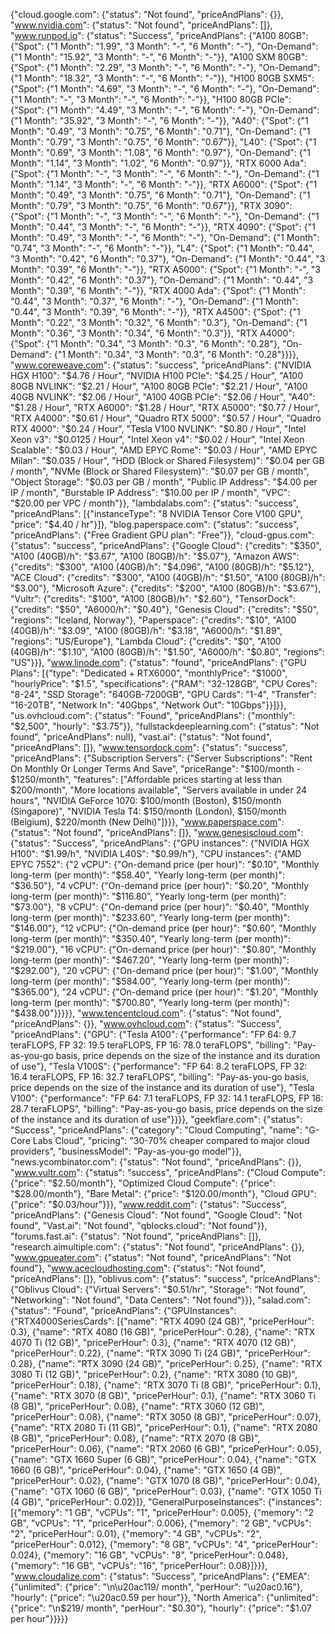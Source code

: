 {"cloud.google.com": {"status": "Not found", "priceAndPlans": {}}, "www.nvidia.com": {"status": "Not found", "priceAndPlans": []}, "www.runpod.io": {"status": "Success", "priceAndPlans": {"A100 80GB": {"Spot": {"1 Month": "1.99", "3 Month": "-", "6 Month": "-"}, "On-Demand": {"1 Month": "15.92", "3 Month": "-", "6 Month": "-"}}, "A100 SXM 80GB": {"Spot": {"1 Month": "2.29", "3 Month": "-", "6 Month": "-"}, "On-Demand": {"1 Month": "18.32", "3 Month": "-", "6 Month": "-"}}, "H100 80GB SXM5": {"Spot": {"1 Month": "4.69", "3 Month": "-", "6 Month": "-"}, "On-Demand": {"1 Month": "-", "3 Month": "-", "6 Month": "-"}}, "H100 80GB PCIe": {"Spot": {"1 Month": "4.49", "3 Month": "-", "6 Month": "-"}, "On-Demand": {"1 Month": "35.92", "3 Month": "-", "6 Month": "-"}}, "A40": {"Spot": {"1 Month": "0.49", "3 Month": "0.75", "6 Month": "0.71"}, "On-Demand": {"1 Month": "0.79", "3 Month": "0.75", "6 Month": "0.67"}}, "L40": {"Spot": {"1 Month": "0.69", "3 Month": "1.08", "6 Month": "0.97"}, "On-Demand": {"1 Month": "1.14", "3 Month": "1.02", "6 Month": "0.97"}}, "RTX 6000 Ada": {"Spot": {"1 Month": "-", "3 Month": "-", "6 Month": "-"}, "On-Demand": {"1 Month": "1.14", "3 Month": "-", "6 Month": "-"}}, "RTX A6000": {"Spot": {"1 Month": "0.49", "3 Month": "0.75", "6 Month": "0.71"}, "On-Demand": {"1 Month": "0.79", "3 Month": "0.75", "6 Month": "0.67"}}, "RTX 3090": {"Spot": {"1 Month": "-", "3 Month": "-", "6 Month": "-"}, "On-Demand": {"1 Month": "0.44", "3 Month": "-", "6 Month": "-"}}, "RTX 4090": {"Spot": {"1 Month": "0.49", "3 Month": "-", "6 Month": "-"}, "On-Demand": {"1 Month": "0.74", "3 Month": "-", "6 Month": "-"}}, "L4": {"Spot": {"1 Month": "0.44", "3 Month": "0.42", "6 Month": "0.37"}, "On-Demand": {"1 Month": "0.44", "3 Month": "0.39", "6 Month": "-"}}, "RTX A5000": {"Spot": {"1 Month": "-", "3 Month": "0.42", "6 Month": "0.37"}, "On-Demand": {"1 Month": "0.44", "3 Month": "0.39", "6 Month": "-"}}, "RTX 4000 Ada": {"Spot": {"1 Month": "0.44", "3 Month": "0.37", "6 Month": "-"}, "On-Demand": {"1 Month": "0.44", "3 Month": "0.39", "6 Month": "-"}}, "RTX A4500": {"Spot": {"1 Month": "0.22", "3 Month": "0.32", "6 Month": "0.3"}, "On-Demand": {"1 Month": "0.36", "3 Month": "0.34", "6 Month": "0.3"}}, "RTX A4000": {"Spot": {"1 Month": "0.34", "3 Month": "0.3", "6 Month": "0.28"}, "On-Demand": {"1 Month": "0.34", "3 Month": "0.3", "6 Month": "0.28"}}}}, "www.coreweave.com": {"status": "success", "priceAndPlans": {"NVIDIA HGX H100": "$4.76 / Hour", "NVIDIA H100 PCIe": "$4.25 / Hour", "A100 80GB NVLINK": "$2.21 / Hour", "A100 80GB PCIe": "$2.21 / Hour", "A100 40GB NVLINK": "$2.06 / Hour", "A100 40GB PCIe": "$2.06 / Hour", "A40": "$1.28 / Hour", "RTX A6000": "$1.28 / Hour", "RTX A5000": "$0.77 / Hour", "RTX A4000": "$0.61 / Hour", "Quadro RTX 5000": "$0.57 / Hour", "Quadro RTX 4000": "$0.24 / Hour", "Tesla V100 NVLINK": "$0.80 / Hour", "Intel Xeon v3": "$0.0125 / Hour", "Intel Xeon v4": "$0.02 / Hour", "Intel Xeon Scalable": "$0.03 / Hour", "AMD EPYC Rome": "$0.03 / Hour", "AMD EPYC Milan": "$0.035 / Hour", "HDD (Block or Shared Filesystem)": "$0.04 per GB / month", "NVMe (Block or Shared Filesystem)": "$0.07 per GB / month", "Object Storage": "$0.03 per GB / month", "Public IP Address": "$4.00 per IP / month", "Burstable IP Address": "$10.00 per IP / month", "VPC": "$20.00 per VPC / month"}}, "lambdalabs.com": {"status": "success", "priceAndPlans": [{"instanceType": "8 NVIDIA Tensor Core V100 GPU", "price": "$4.40 / hr"}]}, "blog.paperspace.com": {"status": "success", "priceAndPlans": {"Free Gradient GPU plan": "Free"}}, "cloud-gpus.com": {"status": "success", "priceAndPlans": {"Google Cloud": {"credits": "$350", "A100 (40GB)/h": "$3.67", "A100 (80GB)/h": "$5.07"}, "Amazon AWS": {"credits": "$300", "A100 (40GB)/h": "$4.096", "A100 (80GB)/h": "$5.12"}, "ACE Cloud": {"credits": "$300", "A100 (40GB)/h": "$1.50", "A100 (80GB)/h": "$3.00"}, "Microsoft Azure": {"credits": "$200", "A100 (80GB)/h": "$3.67"}, "Vultr": {"credits": "$100", "A100 (80GB)/h": "$2.60"}, "TensorDock": {"credits": "$50", "A6000/h": "$0.40"}, "Genesis Cloud": {"credits": "$50", "regions": "Iceland, Norway"}, "Paperspace": {"credits": "$10", "A100 (40GB)/h": "$3.09", "A100 (80GB)/h": "$3.18", "A6000/h": "$1.89", "regions": "US/Europe"}, "Lambda Cloud": {"credits": "$0", "A100 (40GB)/h": "$1.10", "A100 (80GB)/h": "$1.50", "A6000/h": "$0.80", "regions": "US"}}}, "www.linode.com": {"status": "found", "priceAndPlans": {"GPU Plans": [{"type": "Dedicated + RTX6000", "monthlyPrice": "$1000", "hourlyPrice": "$1.5", "specifications": {"RAM": "32-128GB", "CPU Cores": "8-24", "SSD Storage": "640GB-7200GB", "GPU Cards": "1-4", "Transfer": "16-20TB", "Network In": "40Gbps", "Network Out": "10Gbps"}}]}}, "us.ovhcloud.com": {"status": "Found", "priceAndPlans": {"monthly": "$2,500", "hourly": "$3.75"}}, "fullstackdeeplearning.com": {"status": "Not found", "priceAndPlans": null}, "vast.ai": {"status": "Not found", "priceAndPlans": []}, "www.tensordock.com": {"status": "success", "priceAndPlans": {"Subscription Servers": {"Server Subscriptions": "Rent On Monthly Or Longer Terms And Save", "priceRange": "$100/month - $1250/month", "features": ["Affordable prices starting at less than $200/month", "More locations available", "Servers available in under 24 hours", "NVIDIA GeForce 1070: $100/month (Boston), $150/month (Singapore)", "NVIDIA Tesla T4: $150/month (London), $150/month (Belgium), $220/month (New Delhi)"]}}}, "www.paperspace.com": {"status": "Not found", "priceAndPlans": []}, "www.genesiscloud.com": {"status": "Success", "priceAndPlans": {"GPU instances": {"NVIDIA HGX H100": "$1.99/h", "NVIDIA L40S": "$0.99/h"}, "CPU instances": {"AMD EPYC 7552": {"2 vCPU": {"On-demand price (per hour)": "$0.10", "Monthly long-term (per month)": "$58.40", "Yearly long-term (per month)": "$36.50"}, "4 vCPU": {"On-demand price (per hour)": "$0.20", "Monthly long-term (per month)": "$116.80", "Yearly long-term (per month)": "$73.00"}, "8 vCPU": {"On-demand price (per hour)": "$0.40", "Monthly long-term (per month)": "$233.60", "Yearly long-term (per month)": "$146.00"}, "12 vCPU": {"On-demand price (per hour)": "$0.60", "Monthly long-term (per month)": "$350.40", "Yearly long-term (per month)": "$219.00"}, "16 vCPU": {"On-demand price (per hour)": "$0.80", "Monthly long-term (per month)": "$467.20", "Yearly long-term (per month)": "$292.00"}, "20 vCPU": {"On-demand price (per hour)": "$1.00", "Monthly long-term (per month)": "$584.00", "Yearly long-term (per month)": "$365.00"}, "24 vCPU": {"On-demand price (per hour)": "$1.20", "Monthly long-term (per month)": "$700.80", "Yearly long-term (per month)": "$438.00"}}}}}, "www.tencentcloud.com": {"status": "Not found", "priceAndPlans": {}}, "www.ovhcloud.com": {"status": "Success", "priceAndPlans": {"GPU": {"Tesla A100": {"performance": "FP 64: 9.7 teraFLOPS, FP 32: 19.5 teraFLOPS, FP 16: 78.0 teraFLOPS", "billing": "Pay-as-you-go basis, price depends on the size of the instance and its duration of use"}, "Tesla V100S": {"performance": "FP 64: 8.2 teraFLOPS, FP 32: 16.4 teraFLOPS, FP 16: 32.7 teraFLOPS", "billing": "Pay-as-you-go basis, price depends on the size of the instance and its duration of use"}, "Tesla V100": {"performance": "FP 64: 7.1 teraFLOPS, FP 32: 14.1 teraFLOPS, FP 16: 28.7 teraFLOPS", "billing": "Pay-as-you-go basis, price depends on the size of the instance and its duration of use"}}}}, "geekflare.com": {"status": "Success", "priceAndPlans": {"category": "Cloud Computing", "name": "G-Core Labs Cloud", "pricing": "30-70% cheaper compared to major cloud providers", "businessModel": "Pay-as-you-go model"}}, "news.ycombinator.com": {"status": "Not found", "priceAndPlans": {}}, "www.vultr.com": {"status": "success", "priceAndPlans": {"Cloud Compute": {"price": "$2.50/month"}, "Optimized Cloud Compute": {"price": "$28.00/month"}, "Bare Metal": {"price": "$120.00/month"}, "Cloud GPU": {"price": "$0.03/hour"}}}, "www.reddit.com": {"status": "Success", "priceAndPlans": {"Genesis Cloud": "Not found", "Google Cloud": "Not found", "Vast.ai": "Not found", "qblocks.cloud": "Not found"}}, "forums.fast.ai": {"status": "Not found", "priceAndPlans": []}, "research.aimultiple.com": {"status": "Not found", "priceAndPlans": {}}, "www.gpueater.com": {"status": "Not found", "priceAndPlans": "Not found"}, "www.acecloudhosting.com": {"status": "Not found", "priceAndPlans": []}, "oblivus.com": {"status": "success", "priceAndPlans": {"Oblivus Cloud": {"Virtual Servers": "$0.51/hr", "Storage": "Not found", "Networking": "Not found", "Data Centers": "Not found"}}}, "salad.com": {"status": "Found", "priceAndPlans": {"GPUInstances": {"RTX4000SeriesCards": [{"name": "RTX 4090 (24 GB)", "pricePerHour": 0.3}, {"name": "RTX 4080 (16 GB)", "pricePerHour": 0.28}, {"name": "RTX 4070 Ti (12 GB)", "pricePerHour": 0.3}, {"name": "RTX 4070 (12 GB)", "pricePerHour": 0.22}, {"name": "RTX 3090 Ti (24 GB)", "pricePerHour": 0.28}, {"name": "RTX 3090 (24 GB)", "pricePerHour": 0.25}, {"name": "RTX 3080 Ti (12 GB)", "pricePerHour": 0.2}, {"name": "RTX 3080 (10 GB)", "pricePerHour": 0.18}, {"name": "RTX 3070 Ti (8 GB)", "pricePerHour": 0.1}, {"name": "RTX 3070 (8 GB)", "pricePerHour": 0.1}, {"name": "RTX 3060 Ti (8 GB)", "pricePerHour": 0.08}, {"name": "RTX 3060 (12 GB)", "pricePerHour": 0.08}, {"name": "RTX 3050 (8 GB)", "pricePerHour": 0.07}, {"name": "RTX 2080 Ti (11 GB)", "pricePerHour": 0.1}, {"name": "RTX 2080 (8 GB)", "pricePerHour": 0.08}, {"name": "RTX 2070 (8 GB)", "pricePerHour": 0.06}, {"name": "RTX 2060 (6 GB)", "pricePerHour": 0.05}, {"name": "GTX 1660 Super (6 GB)", "pricePerHour": 0.04}, {"name": "GTX 1660 (6 GB)", "pricePerHour": 0.04}, {"name": "GTX 1650 (4 GB)", "pricePerHour": 0.02}, {"name": "GTX 1070 (8 GB)", "pricePerHour": 0.04}, {"name": "GTX 1060 (6 GB)", "pricePerHour": 0.03}, {"name": "GTX 1050 Ti (4 GB)", "pricePerHour": 0.02}]}, "GeneralPurposeInstances": {"instances": [{"memory": "1 GB", "vCPUs": "1", "pricePerHour": 0.005}, {"memory": "2 GB", "vCPUs": "1", "pricePerHour": 0.006}, {"memory": "2 GB", "vCPUs": "2", "pricePerHour": 0.01}, {"memory": "4 GB", "vCPUs": "2", "pricePerHour": 0.012}, {"memory": "8 GB", "vCPUs": "4", "pricePerHour": 0.024}, {"memory": "16 GB", "vCPUs": "8", "pricePerHour": 0.048}, {"memory": "16 GB", "vCPUs": "16", "pricePerHour": 0.08}]}}}, "www.cloudalize.com": {"status": "Success", "priceAndPlans": {"EMEA": {"unlimited": {"price": "\n\u20ac119/ month", "perHour": "\u20ac0.16"}, "hourly": {"price": "\u20ac0.59 per hour"}}, "North America": {"unlimited": {"price": "\n$219/ month", "perHour": "$0.30"}, "hourly": {"price": "$1.07 per hour"}}}}}